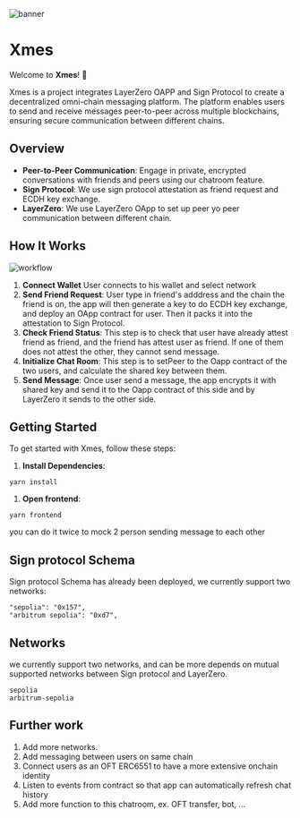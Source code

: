 ![banner]("./img/banner.png")

# Xmes

Welcome to **Xmes**! 🚀

Xmes is a project integrates LayerZero OAPP and Sign Protocol to create a decentralized omni-chain messaging platform. The platform enables users to send and receive messages peer-to-peer across multiple blockchains, ensuring secure communication between different chains.

## Overview
- **Peer-to-Peer Communication**: Engage in private, encrypted conversations with friends and peers using our chatroom feature.
- **Sign Protocol**: We use sign protocol attestation as friend request and ECDH key exchange.
- **LayerZero**: We use LayerZero OApp to set up peer yo peer communication between different chain.

## How It Works
![workflow]("./img/workflow.jpeg)

1. **Connect Wallet**
   User connects to his wallet and select network
2. **Send Friend Request**: 
   User type in friend's adddress and the chain the friend is on, the app will then generate a key to do ECDH key exchange, and deploy an OApp contract for user. Then it packs it into the attestation to Sign Protocol.
3. **Check Friend Status**: 
   This step is to check that user have already attest friend as friend, and the friend has attest user as friend. If one of them does not attest the other, they cannot send message.
4. **Initialize Chat Room**:
   This step is to setPeer to the Oapp contract of the two users, and calculate the shared key between them.
5. **Send Message**:
    Once user send a message, the app encrypts it with shared key and send it to the Oapp contract of this side and by LayerZero it sends to the other side.

## Getting Started

To get started with Xmes, follow these steps:

1. **Install Dependencies**: 
```
yarn install
```
1. **Open frontend**: 
```
yarn frontend
```   
you can do it twice to mock 2 person sending message to each other

## Sign protocol Schema
Sign protocol Schema has already been deployed, we currently support two networks:
```
"sepolia": "0x157",
"arbitrum sepolia": "0xd7",
```   

## Networks
we currently support two networks, and can be more depends on mutual supported networks between Sign protocol and LayerZero.
```
sepolia
arbitrum-sepolia
```

## Further work
1. Add more networks.
2. Add messaging between users on same chain
3. Connect users as an OFT ERC6551 to have a more extensive onchain identity
4. Listen to events from contract so that app can automatically refresh chat history
5. Add more function to this chatroom, ex. OFT transfer, bot, ...

